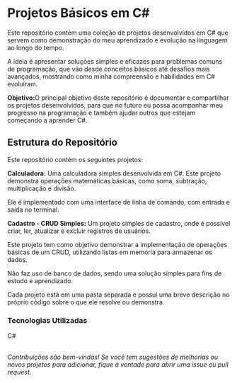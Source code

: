 <h1>Projetos Básicos em C#</h1>

<p>Este repositório contém uma coleção de projetos desenvolvidos em C# que servem como demonstração do meu aprendizado e evolução na linguagem ao longo do tempo.</p>
<p>A ideia é apresentar soluções simples e eficazes para problemas comuns de programação, que vão desde conceitos básicos até desafios mais avançados, mostrando como minha compreensão e habilidades em C# evoluíram.</p>

<strong>Objetivo:</strong>O principal objetivo deste repositório é documentar e compartilhar os projetos desenvolvidos, para que no futuro eu possa acompanhar meu progresso na programação e também ajudar outros que estejam começando a aprender C#.

<h2>Estrutura do Repositório</h2>
Este repositório contém os seguintes projetos:

<strong>Calculadora:</strong> Uma calculadora simples desenvolvida em C#. Este projeto demonstra operações matemáticas básicas, como soma, subtração, multiplicação e divisão.
<p>Ele é implementado com uma interface de linha de comando, com entrada e saída no terminal.</p>

<strong>Cadastro - CRUD Simples:</strong> Um projeto simples de cadastro, onde é possível criar, ler, atualizar e excluir registros de usuários.
<p>Este projeto tem como objetivo demonstrar a implementação de operações básicas de um CRUD, utilizando listas em memória para armazenar os dados.</p>
<p>Não faz uso de banco de dados, sendo uma solução simples para fins de estudo e aprendizado.</p>

<p>Cada projeto está em uma pasta separada e possui uma breve descrição no próprio código sobre o que ele resolve ou demonstra.</p>



<h3>Tecnologias Utilizadas</h3>
C#

<br><I>
Contribuições são bem-vindas! Se você tem sugestões de melhorias ou novos projetos para adicionar, fique à vontade para abrir uma issue ou pull request.
</I></br>

